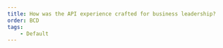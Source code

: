 ```yaml
---
title: How was the API experience crafted for business leadership?
order: BCD
tags:
    - Default
---
```

